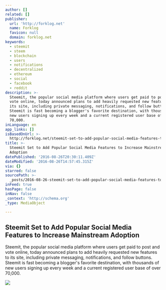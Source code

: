 ```yaml
---
author: []
related: []
publisher:
  url: 'http://forklog.net'
  name: Forklog
  favicon: null
  domain: forklog.net
keywords:
  - steemit
  - steem
  - blockchain
  - users
  - notifications
  - decentralized
  - ethereum
  - social
  - facebook
  - reddit
description: >-
  Steemit, the popular social media platform where users get paid to post and
  vote online, today announced plans to add heavily requested new features to
  its site, including private messaging, notifications, and follow buttons.
  Steemit is fast becoming a blogger's favorite destination, with thousands of
  new users signing up every week and a current registered user base of over
  70,000.
inLanguage: en
app_links: []
isBasedOnUrl: >-
  http://forklog.net/steemit-set-to-add-popular-social-media-features-to-increase-mainstream-adoption/
title: >-
  Steemit Set to Add Popular Social Media Features to Increase Mainstream
  Adoption
datePublished: '2016-08-26T20:30:11.409Z'
dateModified: '2016-08-26T14:57:45.315Z'
via: {}
starred: false
sourcePath: >-
  _posts/2016-08-26-steemit-set-to-add-popular-social-media-features-to-increase.md
inFeed: true
hasPage: false
inNav: false
_context: 'http://schema.org'
_type: MediaObject

---
```

<article style=""><h1>Steemit Set to Add Popular Social Media Features to Increase Mainstream Adoption</h1><p>Steemit, the popular social media platform where users get paid to post and vote online, today announced plans to add heavily requested new features to its site, including private messaging, notifications, and follow buttons. Steemit is fast becoming a blogger's favorite destination, with thousands of new users signing up every week and a current registered user base of over 70,000.</p><img src="http://forklog.net/wp-content/uploads/2016/04/18-1.png" /></article>